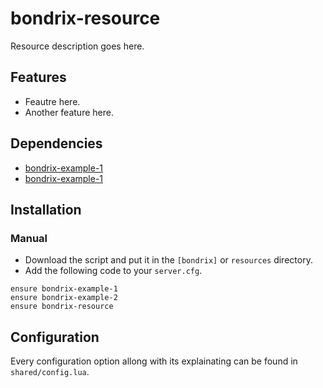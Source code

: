 # bondrix-resource
Resource description goes here.

## Features
- Feautre here.
- Another feature here.

## Dependencies
- [bondrix-example-1](https://github.com/bondrix/bondrix-example-1)
- [bondrix-example-1](https://github.com/bondrix/bondrix-example-2)

## Installation
### Manual
- Download the script and put it in the `[bondrix]` or `resources` directory.
- Add the following code to your `server.cfg`.
```
ensure bondrix-example-1
ensure bondrix-example-2
ensure bondrix-resource
```

## Configuration
Every configuration option allong with its explainating can be found in `shared/config.lua`.
